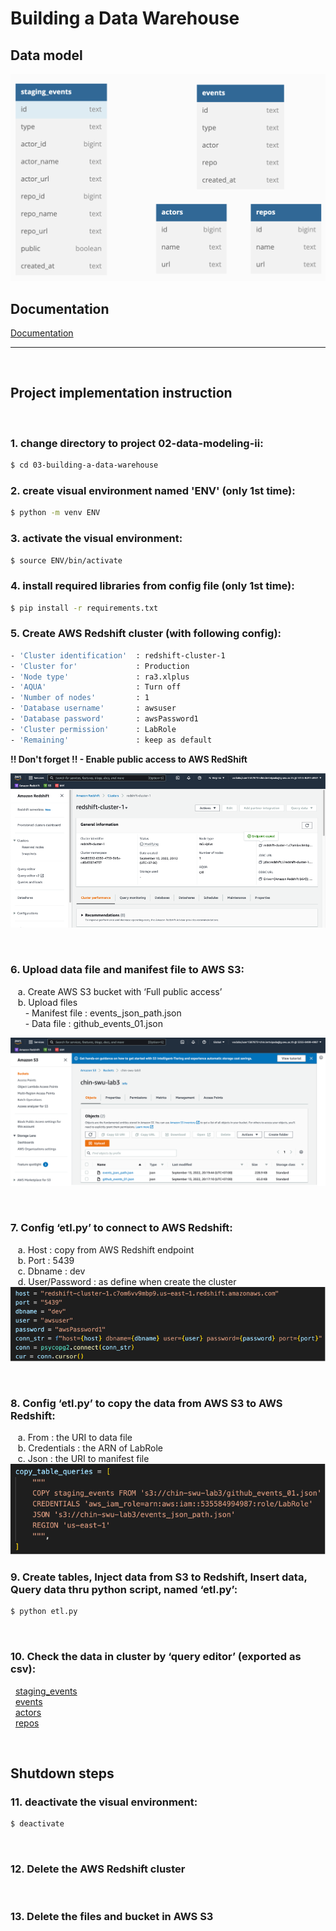 # Building a Data Warehouse

## Data model
![DataModel](Doc/03-building-dwh.png)
<br>

## Documentation
[Documentation](https://github.com/chin-lertvipada/swu-ds525/blob/f488152fb40274e07f5a9baf0ebedd523fbaa8ec/03-building-a-data-warehouse/Doc/Week%203%20-%20Building%20dwh%20-%20Summary.pdf)
<br>
__________
<br>

## Project implementation instruction
<br>


### 1. change directory to project 02-data-modeling-ii:
```sh
$ cd 03-building-a-data-warehouse
```

### 2. create visual environment named 'ENV' (only 1st time):
```sh
$ python -m venv ENV
```

### 3. activate the visual environment:
```sh
$ source ENV/bin/activate
```

### 4. install required libraries from config file (only 1st time): 
```sh
$ pip install -r requirements.txt
```

### 5. Create AWS Redshift cluster (with following config):
```sh
- 'Cluster identification'  : redshift-cluster-1
- 'Cluster for'             : Production
- 'Node type'               : ra3.xlplus
- 'AQUA'                    : Turn off
- 'Number of nodes'         : 1
- 'Database username'       : awsuser
- 'Database password'       : awsPassword1
- 'Cluster permission'      : LabRole
- 'Remaining'               : keep as default
```
**!! Don't forget !! - Enable public access to AWS RedShift**
<br>

![Redshift](Doc/Picture1.png)
<br>

<br>

### 6. Upload data file and manifest file to AWS S3:
&nbsp;&nbsp;&nbsp;a. Create AWS S3 bucket with ‘Full public access’ <br>
&nbsp;&nbsp;&nbsp;b.	Upload files <br>
&nbsp;&nbsp;&nbsp;&nbsp;&nbsp;&nbsp;- Manifest file : events_json_path.json <br>
&nbsp;&nbsp;&nbsp;&nbsp;&nbsp;&nbsp;- Data file : github_events_01.json

![S3](Doc/Picture2.png)
<br>

<br>

### 7. Config ‘etl.py’ to connect to AWS Redshift:
&nbsp;&nbsp;&nbsp;a. Host : copy from AWS Redshift endpoint <br>
&nbsp;&nbsp;&nbsp;b. Port : 5439 <br>
&nbsp;&nbsp;&nbsp;c. Dbname : dev <br>
&nbsp;&nbsp;&nbsp;d. User/Password : as define when create the cluster 
![Connection](Doc/Picture3.png)
<br>

<br>

### 8. Config ‘etl.py’ to copy the data from AWS S3 to AWS Redshift:
&nbsp;&nbsp;&nbsp;a. From : the URI to data file <br>
&nbsp;&nbsp;&nbsp;b. Credentials : the ARN of LabRole <br>
&nbsp;&nbsp;&nbsp;c. Json : the URI to manifest file <br>
![Copy](Doc/Picture4.png)
<br>

### 9. Create tables, Inject data from S3 to Redshift, Insert data, Query data thru python script, named ‘etl.py’:
```sh
$ python etl.py
```

<br>

### 10.	Check the data in cluster by ‘query editor’ (exported as csv):
&nbsp;&nbsp;[staging_events](https://github.com/chin-lertvipada/swu-ds525/blob/1493a0cd6e0d75c1df18463aa85d11cb7effb3a8/03-building-a-data-warehouse/Doc/result/staging_events.csv) <br>
&nbsp;&nbsp;[events](https://github.com/chin-lertvipada/swu-ds525/blob/1493a0cd6e0d75c1df18463aa85d11cb7effb3a8/03-building-a-data-warehouse/Doc/result/events.csv) <br>
&nbsp;&nbsp;[actors](https://github.com/chin-lertvipada/swu-ds525/blob/1493a0cd6e0d75c1df18463aa85d11cb7effb3a8/03-building-a-data-warehouse/Doc/result/actors.csv) <br>
&nbsp;&nbsp;[repos](https://github.com/chin-lertvipada/swu-ds525/blob/1493a0cd6e0d75c1df18463aa85d11cb7effb3a8/03-building-a-data-warehouse/Doc/result/repos.csv)

<br>

## Shutdown steps

### 11. deactivate the visual environment:
```sh
$ deactivate
```

<br>

### 12. Delete the AWS Redshift cluster

<br>

### 13. Delete the files and bucket in AWS S3